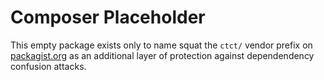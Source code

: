 # Composer Placeholder

This empty package exists only to name squat the `ctct/` vendor prefix on [packagist.org](https://packagist.org) as an additional layer of protection against dependendency confusion attacks.
